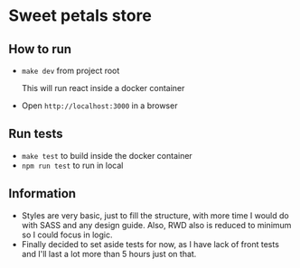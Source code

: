 # Sweet petals store

## How to run

* `make dev` from project root

    This will run react inside a docker container


* Open `http://localhost:3000` in a browser

## Run tests

* `make test` to build inside the docker container
* `npm run test` to run in local

## Information

- Styles are very basic, just to fill the structure, with more time I would do with SASS and any design guide. Also, RWD also is reduced to minimum so I could focus in logic.
- Finally decided to set aside tests for now, as I have lack of front tests and I'll last a lot more than 5 hours just on that.
